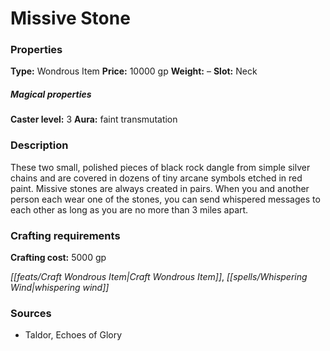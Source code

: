 ﻿---
Title: "Missive Stone"
Type: "Wondrous Item"
Price: "10000 gp"
Weight: "–"
Slot: "Neck"
Caster level: "3"
Aura: "faint transmutation"
Description: |
  "These two small, polished pieces of black rock dangle from simple silver chains and are covered in dozens of tiny arcane symbols etched in red paint. Missive stones are always created in pairs. When you and another person each wear one of the stones, you can send whispered messages to each other as long as you are no more than 3 miles apart."
Crafting cost: "5000 gp"
Sources: "['Taldor, Echoes of Glory']"
---

# Missive Stone

### Properties

**Type:** Wondrous Item **Price:** 10000 gp **Weight:** – **Slot:** Neck

##### Magical properties

**Caster level:** 3 **Aura:** faint transmutation

### Description

These two small, polished pieces of black rock dangle from simple silver chains and are covered in dozens of tiny arcane symbols etched in red paint. Missive stones are always created in pairs. When you and another person each wear one of the stones, you can send whispered messages to each other as long as you are no more than 3 miles apart.

### Crafting requirements

**Crafting cost:** 5000 gp

_[[feats/Craft Wondrous Item|Craft Wondrous Item]]_, _[[spells/Whispering Wind|whispering wind]]_

### Sources

* Taldor, Echoes of Glory